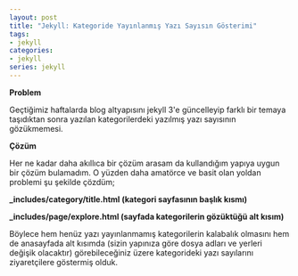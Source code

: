 ```yaml
---
layout: post
title: "Jekyll: Kategoride Yayınlanmış Yazı Sayısın Gösterimi" 
tags:
- jekyll
categories:
- jekyll
series: jekyll
---
```


**Problem**

Geçtiğimiz haftalarda blog altyapısını jekyll 3'e güncelleyip farklı bir temaya taşıdıktan sonra yazılan kategorilerdeki yazılmış yazı sayısının gözükmemesi.

**Çözüm**

Her ne kadar daha akıllıca bir çözüm arasam da kullandığım yapıya uygun bir çözüm bulamadım. O yüzden daha amatörce ve basit olan yoldan problemi şu şekilde çözdüm;  

**_includes/category/title.html (kategori sayfasının başlık kısmı)**  
<div style="padding:0rem 10rem;">
<script src="https://gist.github.com/nuriu/bce3344c9e3a16d1cb13.js"></script>
</div>

**_includes/page/explore.html (sayfada kategorilerin gözüktüğü alt kısım)**  
<div style="padding:0rem 10rem;">
<script src="https://gist.github.com/nuriu/e06baa695be1658cc7b9.js"></script>
</div>
Böylece hem henüz yazı yayınlanmamış kategorilerin kalabalık olmasını hem de anasayfada alt kısımda (sizin yapınıza göre dosya adları ve yerleri değişik olacaktır) görebileceğiniz üzere kategorideki yazı sayılarını ziyaretçilere göstermiş olduk.